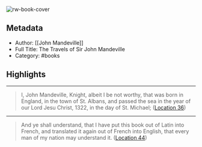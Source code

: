 ![rw-book-cover](https://m.media-amazon.com/images/I/91esz5G5AcL._SY160.jpg)

## Metadata
- Author: [[John Mandeville]]
- Full Title: The Travels of Sir John Mandeville
- Category: #books

## Highlights
***

> I, John Mandeville, Knight, albeit I be not worthy, that was born in England, in the town of St. Albans, and passed the sea in the year of our Lord Jesu Christ, 1322, in the day of St. Michael; ([Location 36](https://readwise.io/to_kindle?action=open&asin=B0082ZGPJA&location=36))

***

> And ye shall understand, that I have put this book out of Latin into French, and translated it again out of French into English, that every man of my nation may understand it. ([Location 44](https://readwise.io/to_kindle?action=open&asin=B0082ZGPJA&location=44))

